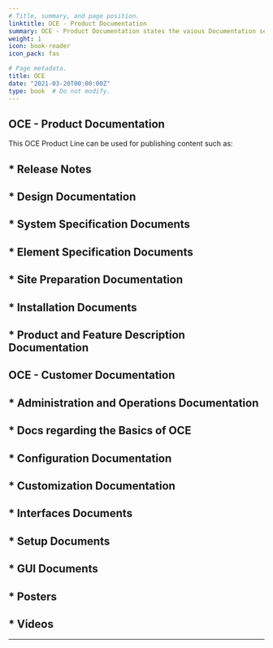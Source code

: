 ```yaml
---
# Title, summary, and page position.
linktitle: OCE - Product Documentation
summary: OCE - Product Documentation states the vaious Documentation sets of OCE Product Line .
weight: 1
icon: book-reader
icon_pack: fas

# Page metadata.
title: OCE
date: "2021-03-20T00:00:00Z"
type: book  # Do not modify.
---
```


## OCE - Product Documentation

This OCE Product Line can be used for publishing content such as:

## * **Release Notes**
## * **Design Documentation**
## * **System Specification Documents**
## * **Element Specification Documents**
## * **Site Preparation Documentation**
## * **Installation Documents**
## * **Product and Feature Description Documentation**



## OCE - Customer Documentation

## * **Administration and Operations Documentation**
## * **Docs regarding the Basics of OCE**
## * **Configuration Documentation**
## * **Customization Documentation**
## * **Interfaces Documents**
## * **Setup Documents**
## * **GUI Documents**
## * **Posters**
## * **Videos**

---
